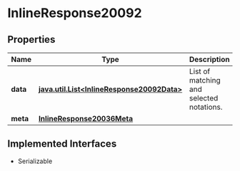

# InlineResponse20092


## Properties

Name | Type | Description | Notes
------------ | ------------- | ------------- | -------------
**data** | [**java.util.List&lt;InlineResponse20092Data&gt;**](InlineResponse20092Data.md) | List of matching and selected notations. |  [optional]
**meta** | [**InlineResponse20036Meta**](InlineResponse20036Meta.md) |  |  [optional]


## Implemented Interfaces

* Serializable


